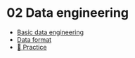 # 02 Data engineering

- [Basic data engineering](1-basic-data-engineering.md)
- [Data format](2-data-format.md)
- [🐍 Practice](3-practice.md)